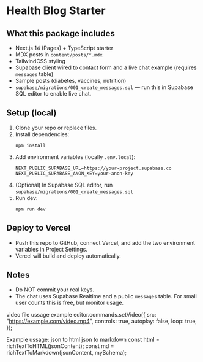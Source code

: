 
# Health Blog Starter

## What this package includes
- Next.js 14 (Pages) + TypeScript starter
- MDX posts in `content/posts/*.mdx`
- TailwindCSS styling
- Supabase client wired to contact form and a live chat example (requires `messages` table)
- Sample posts (diabetes, vaccines, nutrition)
- `supabase/migrations/001_create_messages.sql` — run this in Supabase SQL editor to enable live chat.

## Setup (local)
1. Clone your repo or replace files.
2. Install dependencies:
   ```
   npm install
   ```
3. Add environment variables (locally `.env.local`):
   ```
   NEXT_PUBLIC_SUPABASE_URL=https://your-project.supabase.co
   NEXT_PUBLIC_SUPABASE_ANON_KEY=your-anon-key
   ```
4. (Optional) In Supabase SQL editor, run `supabase/migrations/001_create_messages.sql`
5. Run dev:
   ```
   npm run dev
   ```

## Deploy to Vercel
- Push this repo to GitHub, connect Vercel, and add the two environment variables in Project Settings.
- Vercel will build and deploy automatically.

## Notes
- Do NOT commit your real keys.
- The chat uses Supabase Realtime and a public `messages` table. For small user counts this is free, but monitor usage.


video file ussage example
editor.commands.setVideo({
  src: "https://example.com/video.mp4",
  controls: true,
  autoplay: false,
  loop: true,
});

Example ussage:
json to html
json to markdown
const html = richTextToHTML(jsonContent);
const md = richTextToMarkdown(jsonContent, mySchema);
